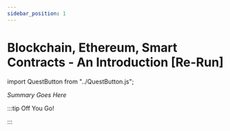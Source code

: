 ```yaml
---
sidebar_position: 1
---
```


# Blockchain, Ethereum, Smart Contracts - An Introduction [Re-Run]
import QuestButton from "../QuestButton.js";

_Summary Goes Here_

:::tip Off You Go!

<QuestButton text="Quest" />

:::

